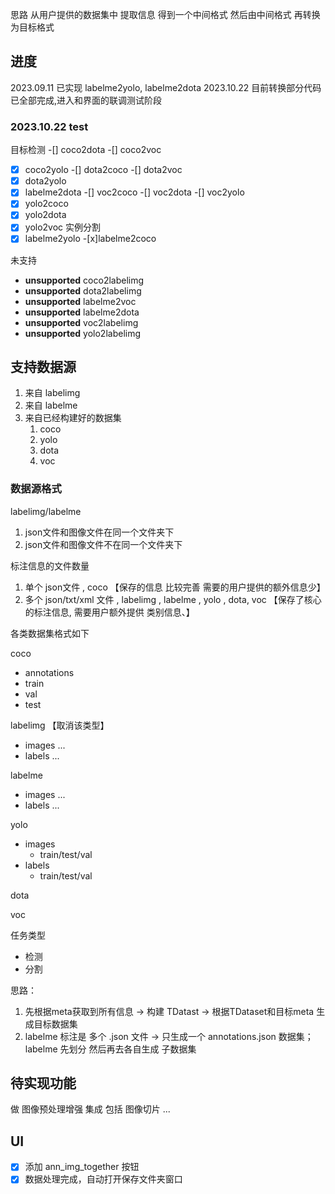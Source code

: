 思路
从用户提供的数据集中 提取信息 得到一个中间格式
然后由中间格式 再转换为目标格式

## 进度
2023.09.11 已实现 labelme2yolo, labelme2dota
2023.10.22 目前转换部分代码已全部完成,进入和界面的联调测试阶段

### 2023.10.22 test
目标检测
-[] coco2dota
-[] coco2voc
-[x] coco2yolo
-[] dota2coco
-[] dota2voc
-[x] dota2yolo
-[x] labelme2dota
-[] voc2coco
-[] voc2dota
-[] voc2yolo
-[x] yolo2coco
-[x] yolo2dota
-[x] yolo2voc
实例分割
-[x] labelme2yolo
-[x]labelme2coco

未支持
- **unsupported** coco2labelimg
- **unsupported** dota2labelimg
- **unsupported** labelme2voc
- **unsupported** labelme2dota
- **unsupported** voc2labelimg
- **unsupported** yolo2labelimg


## 支持数据源
1. 来自 labelimg 
2. 来自 labelme
3. 来自已经构建好的数据集
    1. coco
    2. yolo
    3. dota
    4. voc

### 数据源格式
labelimg/labelme
1. json文件和图像文件在同一个文件夹下
2. json文件和图像文件不在同一个文件夹下

标注信息的文件数量
1. 单个 json文件 , coco 【保存的信息 比较完善 需要的用户提供的额外信息少】
2. 多个 json/txt/xml 文件 , labelimg , labelme , yolo , dota, voc 【保存了核心的标注信息, 需要用户额外提供 类别信息、】

各类数据集格式如下

coco
- annotations
- train
- val
- test

labelimg 【取消该类型】
- images ...
- labels ...

labelme
- images ...
- labels ...


yolo
- images
  - train/test/val
- labels
  - train/test/val

dota

voc

任务类型
- 检测
- 分割

思路：
1. 先根据meta获取到所有信息 -> 构建 TDatast -> 根据TDataset和目标meta 生成目标数据集
2. labelme 标注是 多个 .json 文件 -> 只生成一个 annotations.json  数据集；
   labelme 先划分 然后再去各自生成 子数据集


## 待实现功能
做 图像预处理增强 集成 包括 图像切片 ...

## UI
-[x] 添加 ann_img_together 按钮 
-[x] 数据处理完成，自动打开保存文件夹窗口
